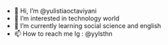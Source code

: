 - 👋 Hi, I’m @yulistiaoctaviyani
- 👀 I’m interested in technology world 
- 🌱 I’m currently learning social science and english 
- 📫 How to reach me Ig : @yylsthn

<!---
yulistiaoctaviyani/yulistiaoctaviyani is a ✨ special ✨ repository because its `README.md` (this file) appears on your GitHub profile.
You can click the Preview link to take a look at your changes.
--->
